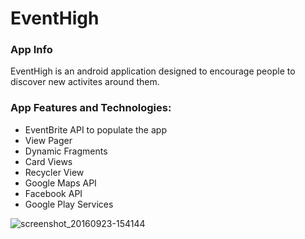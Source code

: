 # EventHigh
<h3>App Info</h3>

EventHigh is an android application designed to encourage people to discover new activites around them.

<h3>App Features and Technologies:</h3>
<ul>
<li>EventBrite API to populate the app</li>
<li>View Pager</li>
<li>Dynamic Fragments</li>
<li>Card Views</li>
<li>Recycler View</li>
<li>Google Maps API</li>
<li>Facebook API</li>
<li>Google Play Services</li>
</ul>

![screenshot_20160923-154144](https://cloud.githubusercontent.com/assets/18383811/18807062/a59598b6-81f2-11e6-8dcb-ba1f74e93a26.png)


